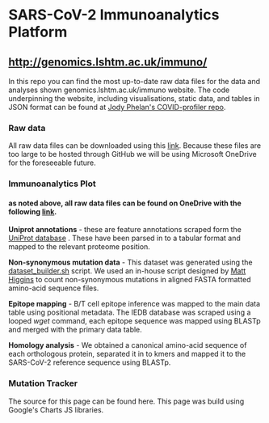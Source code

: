 # SARS-CoV-2 Immunoanalytics Platform
## http://genomics.lshtm.ac.uk/immuno/

In this repo you can find the most up-to-date raw data files for the data and analyses shown genomics.lshtm.ac.uk/immuno website. The code underpinning the website, including visualisations, static data, and tables in JSON format can be found at [Jody Phelan's COVID-profiler repo](https://github.com/jodyphelan/covid-profiler).


### Raw data

All raw data files can be downloaded using this [link](https://lshtm-my.sharepoint.com/:f:/g/personal/lsh1603403_lshtm_ac_uk/Es5YMHN19nlGkBB0zR6Y1o8BrEVDMXwywSqZouQClT9cyg?e=V1wPT9). Because these files are too large to be hosted through GitHub we will be using Microsoft OneDrive for the foreseeable future.


### Immunoanalytics Plot
#### as noted above, all raw data files can be found on OneDrive with the following [link](https://lshtm-my.sharepoint.com/:f:/g/personal/lsh1603403_lshtm_ac_uk/Es5YMHN19nlGkBB0zR6Y1o8BrEVDMXwywSqZouQClT9cyg?e=V1wPT9).

**Uniprot annotations** - these are feature annotations scraped form the [UniProt database](https://covid-19.uniprot.org/uniprotkb?query=*) . These have been parsed in to a tabular format and mapped to the relevant proteome position.

**Non-synonymous mutation data** - This dataset was generated using the [dataset_builder.sh](./scripts/database_builder.sh) script. We used an in-house script designed by [Matt Higgins](https://github.com/MatthewHiggins2017) to count non-synonymous mutations in aligned FASTA formatted amino-acid sequence files.

**Epitope mapping** - B/T cell epitope inference was mapped to the main data table using positional metadata. The IEDB database was scraped using a looped *wget* command, each epitope sequence was mapped using BLASTp and merged with the primary data table.

**Homology analysis** - We obtained a canonical amino-acid sequence of each orthologous protein, separated it in to kmers and mapped it to the SARS-CoV-2 reference sequence using BLASTp.

### Mutation Tracker

The source for this page can be found here. This page was build using Google's Charts JS libraries. 
